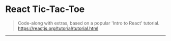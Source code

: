 # React Tic-Tac-Toe

> Code-along with extras, based on a popular 'Intro to React' tutorial.  
> https://reactjs.org/tutorial/tutorial.html  

---
